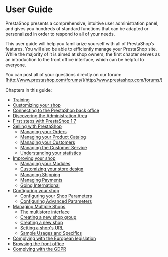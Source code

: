 # User Guide

PrestaShop presents a comprehensive, intuitive user administration panel, and gives you hundreds of standard functions that can be adapted or personalized in order to respond to all of your needs.

This user guide will help you familiarize yourself with all of PrestaShop’s features. You will also be able to efficiently manage your PrestaShop site. While the majority of it is aimed at shop owners, the first chapter serves as an introduction to the front office interface, which can be helpful to everyone.

You can post all of your questions directly on our forum: [http://www.prestashop.com/forums/](http://www.prestashop.com/forums/)

Chapters in this guide:

* [Training](training.md)
* [Customizing your shop](customizing-shop.md)
* [Connecting to the PrestaShop back office](connecting-back-office.md)
* [Discovering the Administration Area](discovering-administration-area.md)
* [First steps with PrestaShop 1.7](first-steps.md)
* [Selling with PrestaShop](selling/)
  * [Managing your Orders](selling/managing-orders/)
  * [Managing your Product Catalog](selling/managing-catalog/)
  * [Managing your Customers](selling/managing-customers/)
  * [Managing the Customer Service](selling/managing-customer-service/)
  * [Understanding your statistics](selling/understanding-statistics.md)
* [Improving your shop](improving-shop/)
  * [Managing your Modules](improving-shop/managing-modules/)
  * [Customizing your store design](improving-shop/customizing-store-design/)
  * [Managing Shipping](improving-shop/managing-shipping/)
  * [Managing Payments](improving-shop/managing-payments/)
  * [Going International](improving-shop/going-international/)
* [Configuring your shop](configuring-shop/)
  * [Configuring your Shop Parameters](configuring-shop/shop-parameters/)
  * [Configuring Advanced Parameters](configuring-shop/advanced-parameters/)
* [Managing Multiple Shops](managing-multiple-shops/)
  * [The multistore interface](managing-multiple-shops/multistore-interface/)
  * [Creating a new shop group](broken-reference)
  * [Creating a new shop](broken-reference)
  * [Setting a shop's URL](broken-reference)
  * [Sample Usages and Specifics](managing-multiple-shops/sample-usages-and-specifics.md)
* [Complying with the European legislation](broken-reference)
* [Browsing the front office](browsing-front-office.md)
* [Complying with the GDPR](gdpr.md)
